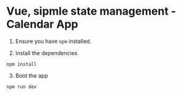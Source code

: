 # Vue, sipmle state management - Calendar App 

1. Ensure you have `npm` installed.

2. Install the dependencies

````
npm install
````

3. Boot the app

````
npm run dev
````
